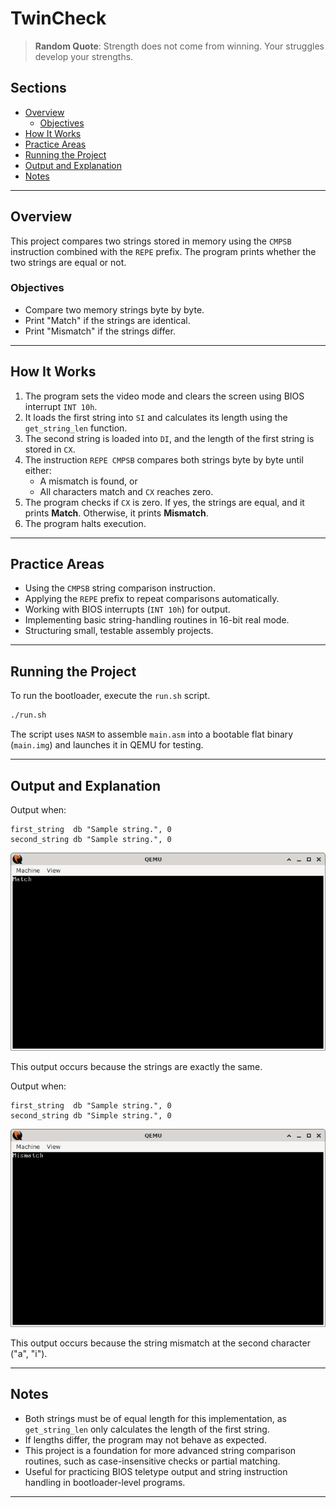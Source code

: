 # TwinCheck

> **Random Quote**: Strength does not come from winning. Your struggles develop your strengths.

## Sections

+ [Overview](#overview)
    - [Objectives](#objectives)
+ [How It Works](#how-it-works)
+ [Practice Areas](#practice-areas)
+ [Running the Project](#running-the-project)
+ [Output and Explanation](#output-and-explanation)
+ [Notes](#notes)

---

## Overview

This project compares two strings stored in memory using the `CMPSB` instruction combined with the `REPE` prefix. The program prints whether the two strings are equal or not.  

### Objectives

+ Compare two memory strings byte by byte.  
+ Print "Match" if the strings are identical.  
+ Print "Mismatch" if the strings differ.  

---

## How It Works

1. The program sets the video mode and clears the screen using BIOS interrupt `INT 10h`.  
2. It loads the first string into `SI` and calculates its length using the `get_string_len` function.  
3. The second string is loaded into `DI`, and the length of the first string is stored in `CX`.  
4. The instruction `REPE CMPSB` compares both strings byte by byte until either:  
   + A mismatch is found, or  
   + All characters match and `CX` reaches zero.  
5. The program checks if `CX` is zero. If yes, the strings are equal, and it prints **Match**. Otherwise, it prints **Mismatch**.  
6. The program halts execution.  

---

## Practice Areas

+ Using the `CMPSB` string comparison instruction.  
+ Applying the `REPE` prefix to repeat comparisons automatically.  
+ Working with BIOS interrupts (`INT 10h`) for output.  
+ Implementing basic string-handling routines in 16-bit real mode.  
+ Structuring small, testable assembly projects.  

---

## Running the Project

To run the bootloader, execute the `run.sh` script.

```sh
./run.sh
```

The script uses `NASM` to assemble `main.asm` into a bootable flat binary (`main.img`) and launches it in QEMU for testing.

---

## Output and Explanation

Output when:

```assembly
first_string  db "Sample string.", 0
second_string db "Sample string.", 0
```

![Program's Output 1](../../../resources/images/twin_check_output_1.png)

This output occurs because the strings are exactly the same.

Output when:

```assembly
first_string  db "Sample string.", 0
second_string db "Simple string.", 0
```

![Program's Output 2](../../../resources/images/twin_check_output_2.png)

This output occurs because the string mismatch at the second character ("a", "i").

---

## Notes

* Both strings must be of equal length for this implementation, as `get_string_len` only calculates the length of the first string.
* If lengths differ, the program may not behave as expected.
* This project is a foundation for more advanced string comparison routines, such as case-insensitive checks or partial matching.
* Useful for practicing BIOS teletype output and string instruction handling in bootloader-level programs.

---
